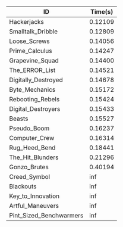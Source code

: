 |ID|Time(s)|
|-|-|
|Hackerjacks|0.12109|
|Smalltalk_Dribble|0.12809|
|Loose_Screws|0.14056|
|Prime_Calculus|0.14247|
|Grapevine_Squad|0.14400|
|The_ERROR_List|0.14521|
|Digitally_Destroyed|0.14678|
|Byte_Mechanics|0.15172|
|Rebooting_Rebels|0.15424|
|Digital_Destroyers|0.15433|
|Beasts|0.15527|
|Pseudo_Boom|0.16237|
|Computer_Crew|0.16314|
|Rug_Heed_Bend|0.18441|
|The_Hit_Blunders|0.21296|
|Gonzo_Brutes|0.40194|
|Creed_Symbol|inf|
|Blackouts|inf|
|Key_to_Innovation|inf|
|Artful_Maneuvers|inf|
|Pint_Sized_Benchwarmers|inf|
